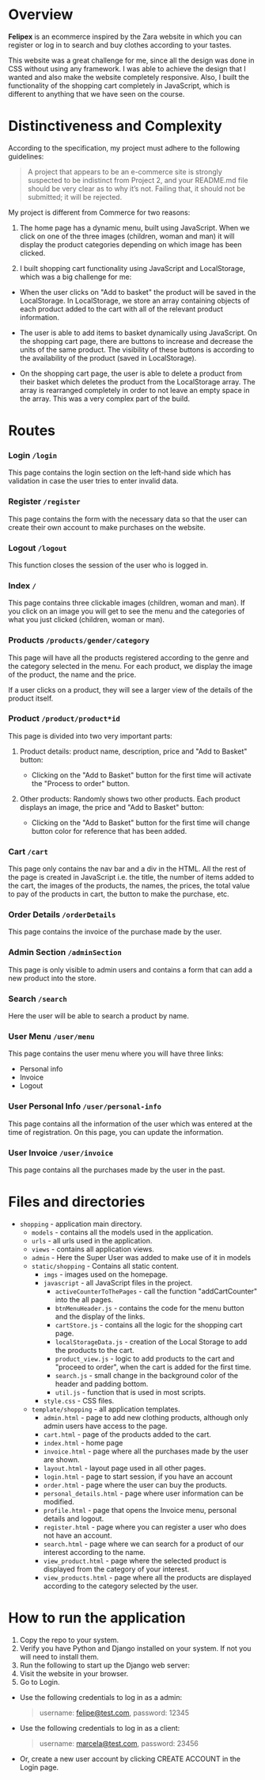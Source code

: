 # Overview

**Felipex** is an ecommerce inspired by the Zara website in which you can register or log in to search and buy clothes according to your tastes.

This website was a great challenge for me, since all the design was done in CSS without using any framework. I was able to achieve the design that I wanted and also make the website completely responsive. Also, I built the functionality of the shopping cart completely in JavaScript, which is different to anything that we have seen on the course.

# Distinctiveness and Complexity

According to the specification, my project must adhere to the following guidelines:

> A project that appears to be an e-commerce site is strongly suspected to be indistinct from Project 2, and your README.md file should be very clear as to why it’s not. Failing that, it should not be submitted; it will be rejected.

My project is different from Commerce for two reasons:

1. The home page has a dynamic menu, built using JavaScript. When we click on one of the three images (children, woman and man) it will display the product categories depending on which image has been clicked.

2. I built shopping cart functionality using JavaScript and LocalStorage, which was a big challenge for me:

- When the user clicks on "Add to basket" the product will be saved in the LocalStorage. In LocalStorage, we store an array containing objects of each product added to the cart with all of the relevant product information.

- The user is able to add items to basket dynamically using JavaScript. On the shopping cart page, there are buttons to increase and decrease the units of the same product. The visibility of these buttons is according to the availability of the product (saved in LocalStorage).

- On the shopping cart page, the user is able to delete a product from their basket which deletes the product from the LocalStorage array. The array is rearranged completely in order to not leave an empty space in the array. This was a very complex part of the build.

# Routes

### Login `/login`

This page contains the login section on the left-hand side which has validation in case the user tries to enter invalid data.

### Register `/register`

This page contains the form with the necessary data so that the user can create their own account to make purchases on the website.

### Logout `/logout`

This function closes the session of the user who is logged in.

### Index `/`

This page contains three clickable images (children, woman and man). If you click on an image you will get to see the menu and the categories of what you just clicked (children, woman or man).

### Products `/products/gender/category`

This page will have all the products registered according to the genre and the category selected in the menu. For each product, we display the image of the product, the name and the price.

If a user clicks on a product, they will see a larger view of the details of the product itself.

### Product `/product/product*id`

This page is divided into two very important parts:

1. Product details: product name, description, price and "Add to Basket" button:

   - Clicking on the "Add to Basket" button for the first time will activate the "Process to order" button.

2. Other products: Randomly shows two other products. Each product displays an image, the price and "Add to Basket" button:

   - Clicking on the "Add to Basket" button for the first time will change button color for reference that has been added.

### Cart `/cart`

This page only contains the nav bar and a div in the HTML. All the rest of the page is created in JavaScript i.e. the title, the number of items added to the cart, the images of the products, the names, the prices, the total value to pay of the products in cart, the button to make the purchase, etc.

### Order Details `/orderDetails`

This page contains the invoice of the purchase made by the user.

### Admin Section `/adminSection`

This page is only visible to admin users and contains a form that can add a new product into the store.

### Search `/search`

Here the user will be able to search a product by name.

### User Menu `/user/menu`

This page contains the user menu where you will have three links:

- Personal info
- Invoice
- Logout

### User Personal Info `/user/personal-info`

This page contains all the information of the user which was entered at the time of registration. On this page, you can update the information.

### User Invoice `/user/invoice`

This page contains all the purchases made by the user in the past.

# Files and directories

- `shopping` - application main directory.
  - `models` - contains all the models used in the application.
  - `urls` - all urls used in the application.
  - `views` - contains all application views.
  - `admin` - Here the Super User was added to make use of it in models
  - `static/shopping` - Contains all static content.
    - `imgs` - images used on the homepage.
    - `javascript` - all JavaScript files in the project.
      - `activeCounterToThePages` - call the function "addCartCounter" into the all pages.
      - `btnMenuHeader.js` - contains the code for the menu button and the display of the links.
      - `cartStore.js` - contains all the logic for the shopping cart page.
      - `localStorageData.js` - creation of the Local Storage to add the products to the cart.
      - `product_view.js` - logic to add products to the cart and "proceed to order", when the cart is added for the first time.
      - `search.js` - small change in the background color of the header and padding bottom.
      - `util.js` - function that is used in most scripts.
    - `style.css` - CSS files.
  - `template/shopping` - all application templates.
    - `admin.html` - page to add new clothing products, although only admin users have access to the page.
    - `cart.html` - page of the products added to the cart.
    - `index.html` - home page
    - `invoice.html` - page where all the purchases made by the user are shown.
    - `layout.html` - layout page used in all other pages.
    - `login.html` - page to start session, if you have an account
    - `order.html` - page where the user can buy the products.
    - `personal_details.html` - page where user information can be modified.
    - `profile.html` - page that opens the Invoice menu, personal details and logout.
    - `register.html` - page where you can register a user who does not have an account.
    - `search.html` - page where we can search for a product of our interest according to the name.
    - `view_product.html` - page where the selected product is displayed from the category of your interest.
    - `view_products.html` - page where all the products are displayed according to the category selected by the user.

# How to run the application

1. Copy the repo to your system.
2. Verify you have Python and Django installed on your system. If not you will need to install them.
3. Run the following to start up the Django web server:
4. Visit the website in your browser.
5. Go to Login.

- Use the following credentials to log in as a admin:

  > username: felipe@test.com,
  > password: 12345

- Use the following credentials to log in as a client:

  > username: marcela@test.com,
  > password: 23456

- Or, create a new user account by clicking CREATE ACCOUNT in the Login page.
